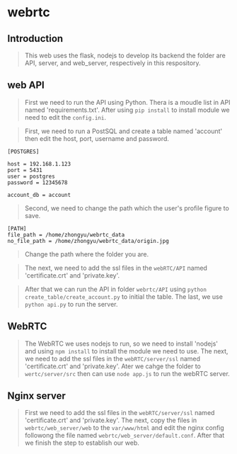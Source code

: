 # webrtc

## Introduction
> This web uses the flask, nodejs to develop its backend the folder are API, server, and web_server, respectively in this respository.

## web API
> First we need to run the API using Python. Thera is a moudle list in API named 'requirements.txt'.
> After using `pip install` to install module we need to edit the `config.ini`.

> First, we need to run a PostSQL and create a table named 'account' then edit the host, port, username and password.
```pythono=1
[POSTGRES]

host = 192.168.1.123
port = 5431
user = postgres
password = 12345678

account_db = account
```
> Second, we need to change the path which the user's profile figure to save.
```pythono=1
[PATH]
file_path = /home/zhongyu/webrtc_data
no_file_path = /home/zhongyu/webrtc_data/origin.jpg
```
> Change the path where the folder you are.

> The next, we need to add the ssl files in the `webRTC/API` named 'certificate.crt' and 'private.key'.

> After that we can run the API in folder `webrtc/API` using `python create_table/create_account.py` to initial the table.
> The last, we use `python api.py` to run the server.

## WebRTC

> The WebRTC we uses nodejs to run, so we need to install 'nodejs' and using `npm install` to install the module we need to use.
> The next, we need to add the ssl files in the `webRTC/server/ssl` named 'certificate.crt' and 'private.key'.
> Ater we cahge the folder to `wertc/server/src` then can use `node app.js` to run the webRTC server.

## Nginx server
> First we need to add the ssl files in the `webRTC/server/ssl` named 'certificate.crt' and 'private.key'.
> The next, copy the files in `webrtc/web_server/web` to the `var/www/html` and edit the nginx config followong the file named `webrtc/web_server/default.conf`.
> After that we finish the step to establish our web.